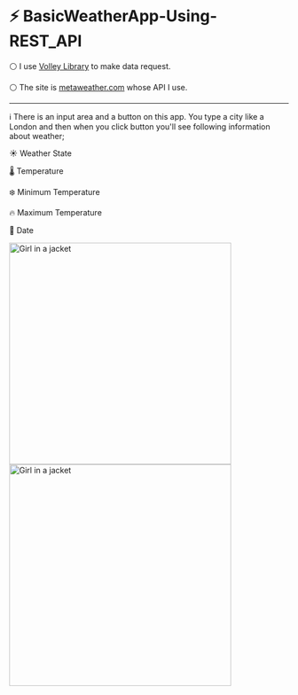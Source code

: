 # :zap: BasicWeatherApp-Using-REST_API

:white_circle: I use <a href="https://developer.android.com/training/volley">Volley Library</a> to make data request. <!--If you don't now how to use it check <a href="https://medium.com/p/7702b0295780/edit">this</a> out. -->

:white_circle: The site is <a href="https://www.metaweather.com/">metaweather.com</a> whose API I use.

<hr>

:information_source: There is an input area and a button on this app. You type a city like a London and then when you click button you'll see following information about weather;

:sunny: Weather State

🌡  Temperature  

:snowflake: Minimum Temperature

:fire: Maximum Temperature

:date: Date

<img src="https://user-images.githubusercontent.com/64840495/131288866-6cd75dc6-987d-4423-9ed0-9fbe57af8a0f.PNG" alt="Girl in a jacket" width="400" > <img src="https://user-images.githubusercontent.com/64840495/131288870-8d1e85ac-c309-402a-b451-4076a4fae472.PNG" alt="Girl in a jacket" width="400" >

<!-- ## <strong>:heavy_exclamation_mark: I have an <a href="https://medium.com/p/8064169bd918/edit">article</a> on my Medium account where I show you how to make this application step by step.</strong> -->
 




